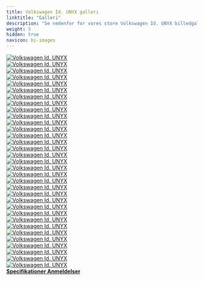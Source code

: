 ```yaml
---
title: Volkswagen Id. UNYX galleri
linktitle: "Galleri"
description: "Se nedenfor for vores store Volkswagen Id. UNYX billedgalleri. Klik på billederne for versioner i høj opløsning."
weight: 5
hidden: true
navicon: bi-images
---
```

<!-- markdownlint-disable MD033 -->
<div class="row" id ="my-gallery">
	<div class="pswp-grid-item col-6 col-md-4">
		<a href="https://media.evkx.net/multimedia/models/volkswagen/id._unyx/id._unyx/headlights_1.jpg"
data-pswp-src="https://media.evkx.net/multimedia/models/volkswagen/id._unyx/id._unyx/headlights_1.jpg"
data-pswp-width="3000"
data-pswp-height="1687" 
target="_blank">
			<img src="https://media.evkx.net/multimedia/models/volkswagen/id._unyx/id._unyx/headlights_1_xst.jpg" alt="Volkswagen Id. UNYX" class="img-fluid " />
		</a>
	</div>
	<div class="pswp-grid-item col-6 col-md-4">
		<a href="https://media.evkx.net/multimedia/models/volkswagen/id._unyx/id._unyx/headlights_2.jpg"
data-pswp-src="https://media.evkx.net/multimedia/models/volkswagen/id._unyx/id._unyx/headlights_2.jpg"
data-pswp-width="3000"
data-pswp-height="1854" 
target="_blank">
			<img src="https://media.evkx.net/multimedia/models/volkswagen/id._unyx/id._unyx/headlights_2_xst.jpg" alt="Volkswagen Id. UNYX" class="img-fluid " />
		</a>
	</div>
	<div class="pswp-grid-item col-6 col-md-4">
		<a href="https://media.evkx.net/multimedia/models/volkswagen/id._unyx/id._unyx/interior_1.jpg"
data-pswp-src="https://media.evkx.net/multimedia/models/volkswagen/id._unyx/id._unyx/interior_1.jpg"
data-pswp-width="3000"
data-pswp-height="1671" 
target="_blank">
			<img src="https://media.evkx.net/multimedia/models/volkswagen/id._unyx/id._unyx/interior_1_xst.jpg" alt="Volkswagen Id. UNYX" class="img-fluid " />
		</a>
	</div>
	<div class="pswp-grid-item col-6 col-md-4">
		<a href="https://media.evkx.net/multimedia/models/volkswagen/id._unyx/id._unyx/interior_2.jpg"
data-pswp-src="https://media.evkx.net/multimedia/models/volkswagen/id._unyx/id._unyx/interior_2.jpg"
data-pswp-width="3000"
data-pswp-height="1738" 
target="_blank">
			<img src="https://media.evkx.net/multimedia/models/volkswagen/id._unyx/id._unyx/interior_2_xst.jpg" alt="Volkswagen Id. UNYX" class="img-fluid " />
		</a>
	</div>
	<div class="pswp-grid-item col-6 col-md-4">
		<a href="https://media.evkx.net/multimedia/models/volkswagen/id._unyx/id._unyx/interior_3.jpg"
data-pswp-src="https://media.evkx.net/multimedia/models/volkswagen/id._unyx/id._unyx/interior_3.jpg"
data-pswp-width="3000"
data-pswp-height="1965" 
target="_blank">
			<img src="https://media.evkx.net/multimedia/models/volkswagen/id._unyx/id._unyx/interior_3_xst.jpg" alt="Volkswagen Id. UNYX" class="img-fluid " />
		</a>
	</div>
	<div class="pswp-grid-item col-6 col-md-4">
		<a href="https://media.evkx.net/multimedia/models/volkswagen/id._unyx/id._unyx/interior_4.jpg"
data-pswp-src="https://media.evkx.net/multimedia/models/volkswagen/id._unyx/id._unyx/interior_4.jpg"
data-pswp-width="3000"
data-pswp-height="1910" 
target="_blank">
			<img src="https://media.evkx.net/multimedia/models/volkswagen/id._unyx/id._unyx/interior_4_xst.jpg" alt="Volkswagen Id. UNYX" class="img-fluid " />
		</a>
	</div>
	<div class="pswp-grid-item col-6 col-md-4">
		<a href="https://media.evkx.net/multimedia/models/volkswagen/id._unyx/id._unyx/interior_5.jpg"
data-pswp-src="https://media.evkx.net/multimedia/models/volkswagen/id._unyx/id._unyx/interior_5.jpg"
data-pswp-width="3000"
data-pswp-height="1687" 
target="_blank">
			<img src="https://media.evkx.net/multimedia/models/volkswagen/id._unyx/id._unyx/interior_5_xst.jpg" alt="Volkswagen Id. UNYX" class="img-fluid " />
		</a>
	</div>
	<div class="pswp-grid-item col-6 col-md-4">
		<a href="https://media.evkx.net/multimedia/models/volkswagen/id._unyx/id._unyx/interior_6.jpg"
data-pswp-src="https://media.evkx.net/multimedia/models/volkswagen/id._unyx/id._unyx/interior_6.jpg"
data-pswp-width="3000"
data-pswp-height="2000" 
target="_blank">
			<img src="https://media.evkx.net/multimedia/models/volkswagen/id._unyx/id._unyx/interior_6_xst.jpg" alt="Volkswagen Id. UNYX" class="img-fluid " />
		</a>
	</div>
	<div class="pswp-grid-item col-6 col-md-4">
		<a href="https://media.evkx.net/multimedia/models/volkswagen/id._unyx/id._unyx/main_1.jpg"
data-pswp-src="https://media.evkx.net/multimedia/models/volkswagen/id._unyx/id._unyx/main_1.jpg"
data-pswp-width="3000"
data-pswp-height="1687" 
target="_blank">
			<img src="https://media.evkx.net/multimedia/models/volkswagen/id._unyx/id._unyx/main_1_xst.jpg" alt="Volkswagen Id. UNYX" class="img-fluid " />
		</a>
	</div>
	<div class="pswp-grid-item col-6 col-md-4">
		<a href="https://media.evkx.net/multimedia/models/volkswagen/id._unyx/id._unyx/rearlights_1.jpg"
data-pswp-src="https://media.evkx.net/multimedia/models/volkswagen/id._unyx/id._unyx/rearlights_1.jpg"
data-pswp-width="3000"
data-pswp-height="1951" 
target="_blank">
			<img src="https://media.evkx.net/multimedia/models/volkswagen/id._unyx/id._unyx/rearlights_1_xst.jpg" alt="Volkswagen Id. UNYX" class="img-fluid " />
		</a>
	</div>
	<div class="pswp-grid-item col-6 col-md-4">
		<a href="https://media.evkx.net/multimedia/models/volkswagen/id._unyx/id._unyx/roof_1.jpg"
data-pswp-src="https://media.evkx.net/multimedia/models/volkswagen/id._unyx/id._unyx/roof_1.jpg"
data-pswp-width="3000"
data-pswp-height="2000" 
target="_blank">
			<img src="https://media.evkx.net/multimedia/models/volkswagen/id._unyx/id._unyx/roof_1_xst.jpg" alt="Volkswagen Id. UNYX" class="img-fluid " />
		</a>
	</div>
	<div class="pswp-grid-item col-6 col-md-4">
		<a href="https://media.evkx.net/multimedia/models/volkswagen/id._unyx/id._unyx/roof_2.jpg"
data-pswp-src="https://media.evkx.net/multimedia/models/volkswagen/id._unyx/id._unyx/roof_2.jpg"
data-pswp-width="3000"
data-pswp-height="1493" 
target="_blank">
			<img src="https://media.evkx.net/multimedia/models/volkswagen/id._unyx/id._unyx/roof_2_xst.jpg" alt="Volkswagen Id. UNYX" class="img-fluid " />
		</a>
	</div>
	<div class="pswp-grid-item col-6 col-md-4">
		<a href="https://media.evkx.net/multimedia/models/volkswagen/id._unyx/id._unyx/screens_1.jpg"
data-pswp-src="https://media.evkx.net/multimedia/models/volkswagen/id._unyx/id._unyx/screens_1.jpg"
data-pswp-width="3000"
data-pswp-height="2023" 
target="_blank">
			<img src="https://media.evkx.net/multimedia/models/volkswagen/id._unyx/id._unyx/screens_1_xst.jpg" alt="Volkswagen Id. UNYX" class="img-fluid " />
		</a>
	</div>
	<div class="pswp-grid-item col-6 col-md-4">
		<a href="https://media.evkx.net/multimedia/models/volkswagen/id._unyx/id._unyx/screens_2.jpg"
data-pswp-src="https://media.evkx.net/multimedia/models/volkswagen/id._unyx/id._unyx/screens_2.jpg"
data-pswp-width="3000"
data-pswp-height="1687" 
target="_blank">
			<img src="https://media.evkx.net/multimedia/models/volkswagen/id._unyx/id._unyx/screens_2_xst.jpg" alt="Volkswagen Id. UNYX" class="img-fluid " />
		</a>
	</div>
	<div class="pswp-grid-item col-6 col-md-4">
		<a href="https://media.evkx.net/multimedia/models/volkswagen/id._unyx/id._unyx/screens_3.jpg"
data-pswp-src="https://media.evkx.net/multimedia/models/volkswagen/id._unyx/id._unyx/screens_3.jpg"
data-pswp-width="3000"
data-pswp-height="1836" 
target="_blank">
			<img src="https://media.evkx.net/multimedia/models/volkswagen/id._unyx/id._unyx/screens_3_xst.jpg" alt="Volkswagen Id. UNYX" class="img-fluid " />
		</a>
	</div>
	<div class="pswp-grid-item col-6 col-md-4">
		<a href="https://media.evkx.net/multimedia/models/volkswagen/id._unyx/id._unyx/screens_4.jpg"
data-pswp-src="https://media.evkx.net/multimedia/models/volkswagen/id._unyx/id._unyx/screens_4.jpg"
data-pswp-width="3000"
data-pswp-height="1803" 
target="_blank">
			<img src="https://media.evkx.net/multimedia/models/volkswagen/id._unyx/id._unyx/screens_4_xst.jpg" alt="Volkswagen Id. UNYX" class="img-fluid " />
		</a>
	</div>
	<div class="pswp-grid-item col-6 col-md-4">
		<a href="https://media.evkx.net/multimedia/models/volkswagen/id._unyx/id._unyx/secondroseats_1.jpg"
data-pswp-src="https://media.evkx.net/multimedia/models/volkswagen/id._unyx/id._unyx/secondroseats_1.jpg"
data-pswp-width="3000"
data-pswp-height="1941" 
target="_blank">
			<img src="https://media.evkx.net/multimedia/models/volkswagen/id._unyx/id._unyx/secondroseats_1_xst.jpg" alt="Volkswagen Id. UNYX" class="img-fluid " />
		</a>
	</div>
	<div class="pswp-grid-item col-6 col-md-4">
		<a href="https://media.evkx.net/multimedia/models/volkswagen/id._unyx/id._unyx/secondroseats_2.jpg"
data-pswp-src="https://media.evkx.net/multimedia/models/volkswagen/id._unyx/id._unyx/secondroseats_2.jpg"
data-pswp-width="3000"
data-pswp-height="1941" 
target="_blank">
			<img src="https://media.evkx.net/multimedia/models/volkswagen/id._unyx/id._unyx/secondroseats_2_xst.jpg" alt="Volkswagen Id. UNYX" class="img-fluid " />
		</a>
	</div>
	<div class="pswp-grid-item col-6 col-md-4">
		<a href="https://media.evkx.net/multimedia/models/volkswagen/id._unyx/id._unyx/speakers_1.jpg"
data-pswp-src="https://media.evkx.net/multimedia/models/volkswagen/id._unyx/id._unyx/speakers_1.jpg"
data-pswp-width="3000"
data-pswp-height="2000" 
target="_blank">
			<img src="https://media.evkx.net/multimedia/models/volkswagen/id._unyx/id._unyx/speakers_1_xst.jpg" alt="Volkswagen Id. UNYX" class="img-fluid " />
		</a>
	</div>
	<div class="pswp-grid-item col-6 col-md-4">
		<a href="https://media.evkx.net/multimedia/models/volkswagen/id._unyx/id._unyx/trunk_1.jpg"
data-pswp-src="https://media.evkx.net/multimedia/models/volkswagen/id._unyx/id._unyx/trunk_1.jpg"
data-pswp-width="3000"
data-pswp-height="2193" 
target="_blank">
			<img src="https://media.evkx.net/multimedia/models/volkswagen/id._unyx/id._unyx/trunk_1_xst.jpg" alt="Volkswagen Id. UNYX" class="img-fluid " />
		</a>
	</div>
	<div class="pswp-grid-item col-6 col-md-4">
		<a href="https://media.evkx.net/multimedia/models/volkswagen/id._unyx/details_1.jpg"
data-pswp-src="https://media.evkx.net/multimedia/models/volkswagen/id._unyx/details_1.jpg"
data-pswp-width="3000"
data-pswp-height="1687" 
target="_blank">
			<img src="https://media.evkx.net/multimedia/models/volkswagen/id._unyx/details_1_xst.jpg" alt="Volkswagen Id. UNYX" class="img-fluid " />
		</a>
	</div>
	<div class="pswp-grid-item col-6 col-md-4">
		<a href="https://media.evkx.net/multimedia/models/volkswagen/id._unyx/details_2.jpg"
data-pswp-src="https://media.evkx.net/multimedia/models/volkswagen/id._unyx/details_2.jpg"
data-pswp-width="3000"
data-pswp-height="1898" 
target="_blank">
			<img src="https://media.evkx.net/multimedia/models/volkswagen/id._unyx/details_2_xst.jpg" alt="Volkswagen Id. UNYX" class="img-fluid " />
		</a>
	</div>
	<div class="pswp-grid-item col-6 col-md-4">
		<a href="https://media.evkx.net/multimedia/models/volkswagen/id._unyx/details_3.jpg"
data-pswp-src="https://media.evkx.net/multimedia/models/volkswagen/id._unyx/details_3.jpg"
data-pswp-width="3000"
data-pswp-height="1801" 
target="_blank">
			<img src="https://media.evkx.net/multimedia/models/volkswagen/id._unyx/details_3_xst.jpg" alt="Volkswagen Id. UNYX" class="img-fluid " />
		</a>
	</div>
	<div class="pswp-grid-item col-6 col-md-4">
		<a href="https://media.evkx.net/multimedia/models/volkswagen/id._unyx/exterior_1.jpg"
data-pswp-src="https://media.evkx.net/multimedia/models/volkswagen/id._unyx/exterior_1.jpg"
data-pswp-width="3000"
data-pswp-height="1683" 
target="_blank">
			<img src="https://media.evkx.net/multimedia/models/volkswagen/id._unyx/exterior_1_xst.jpg" alt="Volkswagen Id. UNYX" class="img-fluid " />
		</a>
	</div>
	<div class="pswp-grid-item col-6 col-md-4">
		<a href="https://media.evkx.net/multimedia/models/volkswagen/id._unyx/exterior_2.jpg"
data-pswp-src="https://media.evkx.net/multimedia/models/volkswagen/id._unyx/exterior_2.jpg"
data-pswp-width="3000"
data-pswp-height="1687" 
target="_blank">
			<img src="https://media.evkx.net/multimedia/models/volkswagen/id._unyx/exterior_2_xst.jpg" alt="Volkswagen Id. UNYX" class="img-fluid " />
		</a>
	</div>
	<div class="pswp-grid-item col-6 col-md-4">
		<a href="https://media.evkx.net/multimedia/models/volkswagen/id._unyx/exterior_3.jpg"
data-pswp-src="https://media.evkx.net/multimedia/models/volkswagen/id._unyx/exterior_3.jpg"
data-pswp-width="3000"
data-pswp-height="1687" 
target="_blank">
			<img src="https://media.evkx.net/multimedia/models/volkswagen/id._unyx/exterior_3_xst.jpg" alt="Volkswagen Id. UNYX" class="img-fluid " />
		</a>
	</div>
	<div class="pswp-grid-item col-6 col-md-4">
		<a href="https://media.evkx.net/multimedia/models/volkswagen/id._unyx/exterior_4.jpg"
data-pswp-src="https://media.evkx.net/multimedia/models/volkswagen/id._unyx/exterior_4.jpg"
data-pswp-width="3000"
data-pswp-height="1687" 
target="_blank">
			<img src="https://media.evkx.net/multimedia/models/volkswagen/id._unyx/exterior_4_xst.jpg" alt="Volkswagen Id. UNYX" class="img-fluid " />
		</a>
	</div>
	<div class="pswp-grid-item col-6 col-md-4">
		<a href="https://media.evkx.net/multimedia/models/volkswagen/id._unyx/exterior_5.jpg"
data-pswp-src="https://media.evkx.net/multimedia/models/volkswagen/id._unyx/exterior_5.jpg"
data-pswp-width="3000"
data-pswp-height="1684" 
target="_blank">
			<img src="https://media.evkx.net/multimedia/models/volkswagen/id._unyx/exterior_5_xst.jpg" alt="Volkswagen Id. UNYX" class="img-fluid " />
		</a>
	</div>
	<div class="pswp-grid-item col-6 col-md-4">
		<a href="https://media.evkx.net/multimedia/models/volkswagen/id._unyx/exterior_6.jpg"
data-pswp-src="https://media.evkx.net/multimedia/models/volkswagen/id._unyx/exterior_6.jpg"
data-pswp-width="3000"
data-pswp-height="1690" 
target="_blank">
			<img src="https://media.evkx.net/multimedia/models/volkswagen/id._unyx/exterior_6_xst.jpg" alt="Volkswagen Id. UNYX" class="img-fluid " />
		</a>
	</div>
	<div class="pswp-grid-item col-6 col-md-4">
		<a href="https://media.evkx.net/multimedia/models/volkswagen/id._unyx/exterior_7.jpg"
data-pswp-src="https://media.evkx.net/multimedia/models/volkswagen/id._unyx/exterior_7.jpg"
data-pswp-width="3000"
data-pswp-height="1687" 
target="_blank">
			<img src="https://media.evkx.net/multimedia/models/volkswagen/id._unyx/exterior_7_xst.jpg" alt="Volkswagen Id. UNYX" class="img-fluid " />
		</a>
	</div>
	<div class="pswp-grid-item col-6 col-md-4">
		<a href="https://media.evkx.net/multimedia/models/volkswagen/id._unyx/exterior_8.jpg"
data-pswp-src="https://media.evkx.net/multimedia/models/volkswagen/id._unyx/exterior_8.jpg"
data-pswp-width="3000"
data-pswp-height="1687" 
target="_blank">
			<img src="https://media.evkx.net/multimedia/models/volkswagen/id._unyx/exterior_8_xst.jpg" alt="Volkswagen Id. UNYX" class="img-fluid " />
		</a>
	</div>
	<div class="pswp-grid-item col-6 col-md-4">
		<a href="https://media.evkx.net/multimedia/models/volkswagen/id._unyx/frontseats_1.jpg"
data-pswp-src="https://media.evkx.net/multimedia/models/volkswagen/id._unyx/frontseats_1.jpg"
data-pswp-width="3000"
data-pswp-height="1792" 
target="_blank">
			<img src="https://media.evkx.net/multimedia/models/volkswagen/id._unyx/frontseats_1_xst.jpg" alt="Volkswagen Id. UNYX" class="img-fluid " />
		</a>
	</div>
	<div class="pswp-grid-item col-6 col-md-4">
		<a href="https://media.evkx.net/multimedia/models/volkswagen/id._unyx/frontseats_2.jpg"
data-pswp-src="https://media.evkx.net/multimedia/models/volkswagen/id._unyx/frontseats_2.jpg"
data-pswp-width="3000"
data-pswp-height="2268" 
target="_blank">
			<img src="https://media.evkx.net/multimedia/models/volkswagen/id._unyx/frontseats_2_xst.jpg" alt="Volkswagen Id. UNYX" class="img-fluid " />
		</a>
	</div>
</div>
<script type="module">
  import PhotoSwipeLightbox from '/js/photoswipe-lightbox.esm.js';
    const lightbox = new PhotoSwipeLightbox({
       gallery: '#my-gallery',
        children: 'a',
        pswpModule: () => import('/js/photoswipe.esm.js')
    });
lightbox.init();
</script>
<div class="mt-3 mb-3">
<a href="../specifications/" class="text-decoration-none text-black">
<strong><i class="bi-arrow-left"></i> Specifikationer </strong>
</a>
<a href="../reviews/" class="text-decoration-none text-black float-end">
<strong>Anmeldelser <i class="bi-arrow-right"></i></strong>
</a>
</div>
